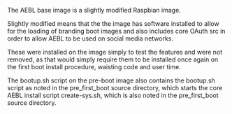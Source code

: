 The AEBL base image is a slightly modified Raspbian image.

Slightly modified means that the the image has software installed to allow for the loading of branding boot images and also includes core OAuth src in order to allow AEBL to be used on social media networks.

These were installed on the image simply to test the features and were not removed, as that would simply require them to be installed once again on the first boot install procedure, waisting code and user time.

The bootup.sh script on the pre-boot image also contains the bootup.sh script as noted in the pre_first_boot source directory, which starts the core AEBL install script create-sys.sh, which is also noted in the pre_first_boot source directory.

